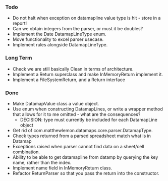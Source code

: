 ### Todo

* Do not halt when exception on datamapline value type is hit - store in a report!
* Can we obtain integers from the parser, or must it be doubles?
* Implement the Date DatamapLineType enum.
* Move functionality to excel parser usecase.
* Implement rules alongside DatamapLineType.

### Long Term

* Check we are still basically Clean in terms of architecture.
* Implement a Return superclass and make InMemoryReturn implement it.
* Implement a FileSystemReturn, and a Return interface

### Done

* Make DatamapValue class a value object.
* Use enum when constructing DatamapLines, or write a wrapper method that allows for it to me omitted - what are the consequences?
	* DECISION: type must currently be included for each DatamapLine object
* Get rid of com.matthewlemon.datamaps.core.parser.DatamapType.
* Check types returned from a parsed spreadsheet match what is in Datamap
* Exceptions raised when parser cannot find data on a sheet/cell combination.
* Ability to be able to get datamapline from datamp by querying the key name, rather than the index.
* Implement name field in InMemoryReturn class.
* Refactor ReturnParser so that you pass the return into the constructor.